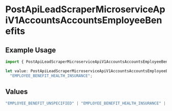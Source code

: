 # PostApiLeadScraperMicroserviceApiV1AccountsAccountsEmployeeBenefits

## Example Usage

```typescript
import { PostApiLeadScraperMicroserviceApiV1AccountsAccountsEmployeeBenefits } from "oppulence-backend-sdk/models/operations";

let value: PostApiLeadScraperMicroserviceApiV1AccountsAccountsEmployeeBenefits =
  "EMPLOYEE_BENEFIT_HEALTH_INSURANCE";
```

## Values

```typescript
"EMPLOYEE_BENEFIT_UNSPECIFIED" | "EMPLOYEE_BENEFIT_HEALTH_INSURANCE" | "EMPLOYEE_BENEFIT_RETIREMENT_PLAN" | "EMPLOYEE_BENEFIT_PAID_TIME_OFF" | "EMPLOYEE_BENEFIT_REMOTE_WORK"
```